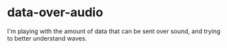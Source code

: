 # data-over-audio
I'm playing with the amount of data that can be sent over sound, and trying to better understand waves.
